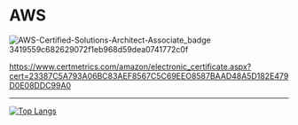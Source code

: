 # AWS
![AWS-Certified-Solutions-Architect-Associate_badge 3419559c682629072f1eb968d59dea0741772c0f](https://github.com/YoshimasaAsada/YoshimasaAsada/assets/75955612/5eebd355-b62c-400f-9f5e-93fcd9fa0d16)

https://www.certmetrics.com/amazon/electronic_certificate.aspx?cert=23387C5A793A06BC83AEF8567C5C69EEO8587BAAD48A5D182E479D0E08DDC99A0
***

[![Top Langs](https://github-readme-stats.vercel.app/api/top-langs/?username=YoshimasaAsada&layout=compact&theme=dark)](https://github.com/anuraghazra/github-readme-stats)

